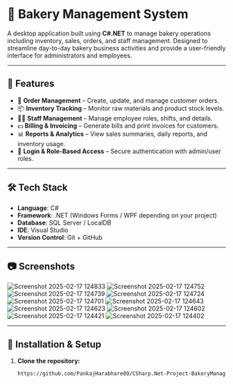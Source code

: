 # 🍰 Bakery Management System

A desktop application built using **C#.NET** to manage bakery operations including inventory, sales, orders, and staff management. Designed to streamline day-to-day bakery business activities and provide a user-friendly interface for administrators and employees.

---

## 🚀 Features

- 🧾 **Order Management** – Create, update, and manage customer orders.
- 📦 **Inventory Tracking** – Monitor raw materials and product stock levels.
- 👨‍🍳 **Staff Management** – Manage employee roles, shifts, and details.
- 💵 **Billing & Invoicing** – Generate bills and print invoices for customers.
- 📊 **Reports & Analytics** – View sales summaries, daily reports, and inventory usage.
- 🔐 **Login & Role-Based Access** – Secure authentication with admin/user roles.

---

## 🛠️ Tech Stack

- **Language**: C#
- **Framework**: .NET (Windows Forms / WPF depending on your project)
- **Database**: SQL Server / LocalDB
- **IDE**: Visual Studio
- **Version Control**: Git + GitHub

---

## 📷 Screenshots

![Screenshot 2025-02-17 124833](https://github.com/user-attachments/assets/608436e4-ca48-4eb7-9103-9bb3faf7401a)
![Screenshot 2025-02-17 124752](https://github.com/user-attachments/assets/e0778e29-18f0-40f3-a556-3e938f116e0f)
![Screenshot 2025-02-17 124739](https://github.com/user-attachments/assets/f56b2173-b9d0-4ad7-a654-bc26fc6514f9)
![Screenshot 2025-02-17 124724](https://github.com/user-attachments/assets/f35fb0ac-5428-4636-b095-f7a369d268fc)
![Screenshot 2025-02-17 124701](https://github.com/user-attachments/assets/a1238aaa-8231-4b04-8e6a-fb7d3384a0be)
![Screenshot 2025-02-17 124643](https://github.com/user-attachments/assets/78ea9c2c-5b66-4b05-9a29-927f3af29cae)
![Screenshot 2025-02-17 124623](https://github.com/user-attachments/assets/8ce627de-938e-401d-a7ab-a867135b1d00)
![Screenshot 2025-02-17 124602](https://github.com/user-attachments/assets/e11b8b62-18bf-41f4-ae37-7714e24c8a6d)
![Screenshot 2025-02-17 124421](https://github.com/user-attachments/assets/38307c21-4ddd-45d1-8675-db4e4988c62a)
![Screenshot 2025-02-17 124402](https://github.com/user-attachments/assets/8fee1c82-c9c4-40fa-8c9c-21c49746c46a)



---

## 🔧 Installation & Setup

1. **Clone the repository:**
   ```bash
   https://github.com/PankajHarabhare09/CSharp.Net-Project-BakeryManagementSystem/tree/main
